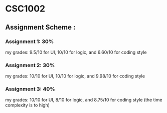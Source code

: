  # CSC1002 
 ## Assignment Scheme : 
 ### Assignment 1: 30%     
 
 my grades: 9.5/10 for UI, 10/10 for logic, and 6.60/10 for coding style 
 
 ### Assignment 2: 30%     
 
 my grades: 10/10 for UI, 10/10 for logic, and 9.98/10 for coding style  
 
 ### Assignment 3: 40%     
 
 my grades: 10/10 for UI, 8/10 for logic, and 8.75/10 for coding style  (the time complexity is to high)
